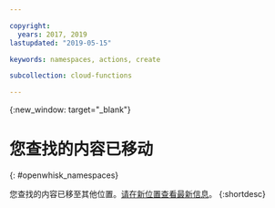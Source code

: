 ```yaml
---

copyright:
  years: 2017, 2019
lastupdated: "2019-05-15"

keywords: namespaces, actions, create

subcollection: cloud-functions

---
```



{:new_window: target="_blank"}
# 您查找的内容已移动
{: #openwhisk_namespaces}

您查找的内容已移至其他位置。[请在新位置查看最新信息](/docs/openwhisk?topic=cloud-functions-namespaces)。
{:shortdesc}
